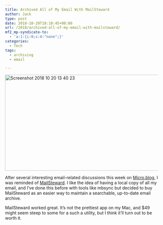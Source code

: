 ```yaml
---
title: Archived All of My Email With MailSteward
author: Jack
type: post
date: 2018-10-20T18:10:45+00:00
url: /2018/archived-all-of-my-email-with-mailsteward/
mf2_mp-syndicate-to:
  - 'a:1:{i:0;s:4:"none";}'
categories:
  - Tech
tags:
  - archiving
  - email

---
```

<img title="Screenshot 2018-10-20 13.40.23.png" src="https://jack.baty.net/wp-content/uploads/2018/10/Screenshot-2018-10-20-13.40.23.png" alt="Screenshot 2018 10 20 13 40 23" width="598" height="315" border="0" />

After several interesting email-related discussions this week on [Micro.blog][1], I was reminded of [MailSteward][2]. I like the idea of having a local copy of all my email, and I&#8217;ve done this before with tools like mbsync but decided to buy MailSteward as an easier way to maintain a searchable, up-to-date email archive.

MailSteward worked great. It&#8217;s not the prettiest app on my Mac, and $49 might seem steep to some for a such a utility, but I think it&#8217;ll turn out to be worth it.

 [1]: https://micro.blog
 [2]: https://mailsteward.com
